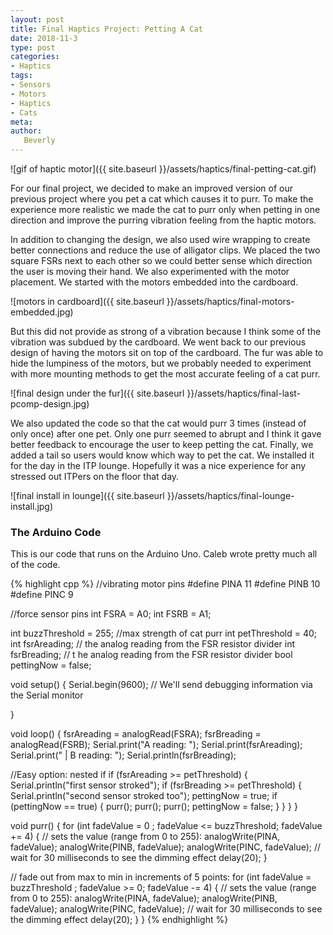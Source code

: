 ```yaml
---
layout: post
title: Final Haptics Project: Petting A Cat
date: 2018-11-3
type: post
categories:
- Haptics
tags:
- Sensors
- Motors
- Haptics
- Cats
meta:
author:
   Beverly
---
```


![gif of haptic motor]({{ site.baseurl }}/assets/haptics/final-petting-cat.gif)

For our final project, we decided to make an improved version of our previous project where you pet a cat which causes it to purr. To make the experience more realistic we made the cat to purr only when petting in one direction and improve the purring vibration feeling from the haptic motors.

<!--more-->

In addition to changing the design, we also used wire wrapping to create better connections and reduce the use of alligator clips. We placed the two square FSRs next to each other so we could better sense which direction the user is moving their hand. We also experimented with the motor placement. We started with the motors embedded into the cardboard.

![motors in cardboard]({{ site.baseurl }}/assets/haptics/final-motors-embedded.jpg)

But this did not provide as strong of a vibration because I think some of the vibration was subdued by the cardboard. We went back to our previous design of having the motors sit on top of the cardboard. The fur was able to hide the lumpiness of the motors, but we probably needed to experiment with more mounting methods to get the most accurate feeling of a cat purr.

![final design under the fur]({{ site.baseurl }}/assets/haptics/final-last-pcomp-design.jpg)

We also updated the code so that the cat would purr 3 times (instead of only once) after one pet. Only one purr seemed to abrupt and I think it gave better feedback to encourage the user to keep petting the cat. Finally, we added a tail so users would know which way to pet the cat. We installed it for the day in the ITP lounge. Hopefully it was a nice experience for any stressed out ITPers on the floor that day.

![final install in lounge]({{ site.baseurl }}/assets/haptics/final-lounge-install.jpg)


### The Arduino Code

This is our code that runs on the Arduino Uno. Caleb wrote pretty much all of the code.

{% highlight cpp %}
//vibrating motor pins
#define PINA 11
#define PINB 10
#define PINC 9

//force sensor pins
int FSRA = A0;
int FSRB = A1;


int buzzThreshold = 255;      //max strength of cat purr
int petThreshold = 40;
int fsrAreading;          // the analog reading from the FSR resistor divider
int fsrBreading;          // t  he analog reading from the FSR resistor divider
bool pettingNow = false;

void setup() {
  Serial.begin(9600);   // We'll send debugging information via the Serial monitor

}

void loop() {
  fsrAreading = analogRead(FSRA);
  fsrBreading = analogRead(FSRB);
  Serial.print("A reading: ");
  Serial.print(fsrAreading);
  Serial.print("  | B reading: ");
  Serial.println(fsrBreading);


  //Easy option: nested if
  if (fsrAreading >= petThreshold) {
    Serial.println("first sensor stroked");
    if (fsrBreading >= petThreshold) {
      Serial.println("second sensor stroked too");
      pettingNow = true;
      if (pettingNow == true) {
        purr(); purr(); purr();
        pettingNow = false;
      }
    }
  }
}

void purr() {
  for (int fadeValue = 0 ; fadeValue <= buzzThreshold; fadeValue += 4) {
    // sets the value (range from 0 to 255):
    analogWrite(PINA, fadeValue);
    analogWrite(PINB, fadeValue);
    analogWrite(PINC, fadeValue);
    // wait for 30 milliseconds to see the dimming effect
    delay(20);
  }

  // fade out from max to min in increments of 5 points:
  for (int fadeValue = buzzThreshold ; fadeValue >= 0; fadeValue -= 4) {
    // sets the value (range from 0 to 255):
    analogWrite(PINA, fadeValue);
    analogWrite(PINB, fadeValue);
    analogWrite(PINC, fadeValue);
    // wait for 30 milliseconds to see the dimming effect
    delay(20);
  }
}
{% endhighlight %}
